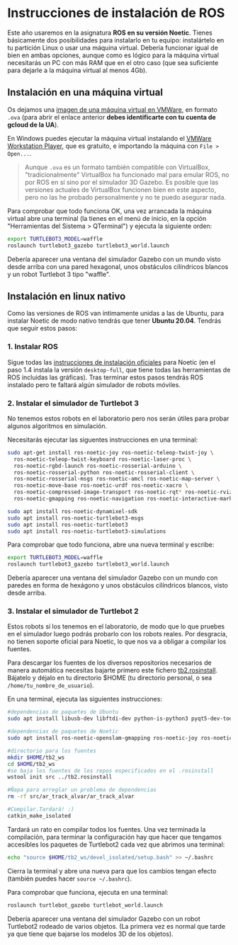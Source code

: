 # Instrucciones de instalación de ROS

Este año usaremos en la asignatura **ROS en su versión Noetic**. Tienes básicamente dos posibilidades para instalarlo en tu equipo: instalártelo en tu partición Linux o usar una máquina virtual. Debería funcionar igual de bien en ambas opciones, aunque como es lógico para la máquina virtual necesitarás un PC con más RAM que en el otro caso (que sea suficiente para dejarle a la máquina virtual al menos 4Gb).

## Instalación en una máquina virtual

Os dejamos una [imagen de una máquina virtual en VMWare](https://drive.google.com/file/d/1cIjqJtClXMIV99_i8Lm2_y5icBCA-DLp/view?usp=sharing), en formato `.ova` (para abrir el enlace anterior **debes identificarte con tu cuenta de gcloud de la UA**). 

En Windows puedes ejecutar la máquina virtual instalando el [VMWare Workstation Player](https://www.vmware.com/es/products/workstation-player/workstation-player-evaluation.html), que es gratuito, e importando la máquina con `File > Open...`.

> Aunque `.ova` es un formato también compatible con VirtualBox, "tradicionalmente" VirtualBox ha funcionado mal para emular ROS, no por ROS en sí sino por el simulador 3D Gazebo. Es posible que las versiones actuales de VirtualBox funcionen bien en este aspecto, pero no las he probado personalmente y no te puedo asegurar nada.

Para comprobar que todo funciona OK, una vez arrancada la máquina virtual abre una terminal (la tienes en el menú de inicio, en la opción "Herramientas del Sistema > QTerminal") y ejecuta la siguiente orden:

```bash
export TURTLEBOT3_MODEL=waffle
roslaunch turtlebot3_gazebo turtlebot3_world.launch
```

Debería aparecer una ventana del simulador Gazebo con un mundo visto desde arriba con una pared hexagonal, unos obstáculos cilíndricos blancos y un robot Turtlebot 3 tipo "waffle".

## Instalación en linux nativo

Como las versiones de ROS van íntimamente unidas a las de Ubuntu, para instalar Noetic de modo nativo tendrás que tener **Ubuntu 20.04**. Tendrás que seguir estos pasos:

### 1. Instalar ROS

Sigue todas las [instrucciones de instalación oficiales](http://wiki.ros.org/noetic/Installation/Ubuntu) para Noetic (en el paso 1.4 instala la versión `desktop-full`, que tiene todas las herramientas de ROS incluidas las gráficas). Tras terminar estos pasos tendrás ROS instalado pero te faltará algún simulador de robots móviles.

### 2. Instalar el simulador de Turtlebot 3

No tenemos estos robots en el laboratorio pero nos serán útiles para probar algunos algoritmos en simulación.

Necesitarás ejecutar las siguentes instrucciones en una terminal:

```bash
sudo apt-get install ros-noetic-joy ros-noetic-teleop-twist-joy \
  ros-noetic-teleop-twist-keyboard ros-noetic-laser-proc \
  ros-noetic-rgbd-launch ros-noetic-rosserial-arduino \
  ros-noetic-rosserial-python ros-noetic-rosserial-client \
  ros-noetic-rosserial-msgs ros-noetic-amcl ros-noetic-map-server \
  ros-noetic-move-base ros-noetic-urdf ros-noetic-xacro \
  ros-noetic-compressed-image-transport ros-noetic-rqt* ros-noetic-rviz \
  ros-noetic-gmapping ros-noetic-navigation ros-noetic-interactive-markers

sudo apt install ros-noetic-dynamixel-sdk
sudo apt install ros-noetic-turtlebot3-msgs
sudo apt install ros-noetic-turtlebot3
sudo apt install ros-noetic-turtlebot3-simulations
```

Para comprobar que todo funciona, abre una nueva terminal y escribe:

```bash
export TURTLEBOT3_MODEL=waffle
roslaunch turtlebot3_gazebo turtlebot3_world.launch 
```

Debería aparecer una ventana del simulador Gazebo con un mundo con paredes en forma de hexágono y unos obstáculos cilíndricos blancos, visto desde arriba.

### 3. Instalar el simulador de Turtlebot 2

Estos robots sí los tenemos en el laboratorio, de modo que lo que pruebes en el simulador luego podrás probarlo con los robots reales. Por desgracia, no tienen soporte oficial para Noetic, lo que nos va a obligar a compilar los fuentes.

Para descargar los fuentes de los diversos repositorios necesarios de manera automática necesitas bajarte primero este fichero [tb2.rosinstall](tb2.rosinstall). Bájatelo y déjalo en tu directorio $HOME (tu directorio personal, o sea `/home/tu_nombre_de_usuario`). 

En una terminal, ejecuta las siguientes instrucciones:

```bash
#dependencias de paquetes de Ubuntu
sudo apt install libusb-dev libftdi-dev python-is-python3 pyqt5-dev-tools

#dependencias de paquetes de Noetic
sudo apt install ros-noetic-openslam-gmapping ros-noetic-joy ros-noetic-base-local-planner ros-noetic-move-base

#directorio para los fuentes
mkdir $HOME/tb2_ws
cd $HOME/tb2_ws
#se baja los fuentes de los repos especificados en el .rosinstall
wstool init src ../tb2.rosinstall

#Ñapa para arreglar un problema de dependencias
rm -rf src/ar_track_alvar/ar_track_alvar

#Compilar.Tardará! :)
catkin_make_isolated
```

Tardará un rato en compilar todos los fuentes. Una vez terminada la compilación, para terminar la configuración hay que hacer que tengamos accesibles los paquetes de Turtlebot2 cada vez que abrimos una terminal:

```bash
echo "source $HOME/tb2_ws/devel_isolated/setup.bash" >> ~/.bashrc
```

Cierra la terminal y abre una nueva para que los cambios tengan efecto (también puedes hacer `source ~/.bashrc`).

Para comprobar que funciona, ejecuta en una terminal:

```bash
roslaunch turtlebot_gazebo turtlebot_world.launch
```

Debería aparecer una ventana del simulador Gazebo con un robot Turtlebot2 rodeado de varios objetos. (La primera vez es normal que tarde ya que tiene que bajarse los modelos 3D de los objetos).






